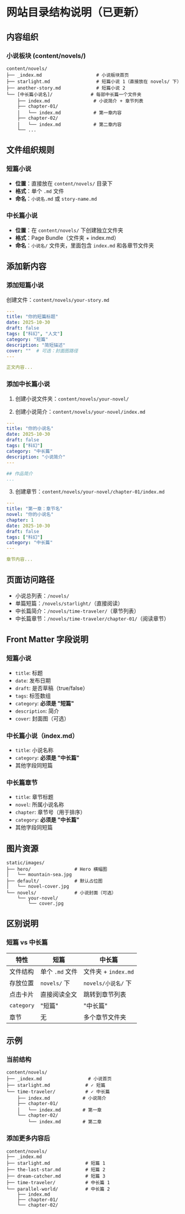 # 网站目录结构说明（已更新）

## 内容组织

### 小说板块 (content/novels/)

```
content/novels/
├── _index.md                    # 小说板块首页
├── starlight.md                 # 短篇小说 1（直接放在 novels/ 下）
├── another-story.md             # 短篇小说 2
└── [中长篇小说名]/              # 每部中长篇一个文件夹
    ├── index.md                # 小说简介 + 章节列表
    ├── chapter-01/
    │   └── index.md            # 第一章内容
    ├── chapter-02/
    │   └── index.md            # 第二章内容
    └── ...
```

## 文件组织规则

### 短篇小说
- **位置**：直接放在 `content/novels/` 目录下
- **格式**：单个 `.md` 文件
- **命名**：`小说名.md` 或 `story-name.md`

### 中长篇小说
- **位置**：在 `content/novels/` 下创建独立文件夹
- **格式**：Page Bundle（文件夹 + index.md）
- **命名**：`小说名/` 文件夹，里面包含 `index.md` 和各章节文件夹

## 添加新内容

### 添加短篇小说

创建文件：`content/novels/your-story.md`

```yaml
---
title: "你的短篇标题"
date: 2025-10-30
draft: false
tags: ["科幻", "人文"]
category: "短篇"
description: "简短描述"
cover: ""  # 可选：封面图路径
---

正文内容...
```

### 添加中长篇小说

1. 创建小说文件夹：`content/novels/your-novel/`

2. 创建小说简介：`content/novels/your-novel/index.md`
```yaml
---
title: "你的小说名"
date: 2025-10-30
draft: false
tags: ["科幻"]
category: "中长篇"
description: "小说简介"
---

## 作品简介
...
```

3. 创建章节：`content/novels/your-novel/chapter-01/index.md`
```yaml
---
title: "第一章：章节名"
novel: "你的小说名"
chapter: 1
date: 2025-10-30
draft: false
tags: ["科幻"]
category: "中长篇"
---

章节内容...
```

## 页面访问路径

- 小说总列表：`/novels/`
- 单篇短篇：`/novels/starlight/`（直接阅读）
- 中长篇简介：`/novels/time-traveler/`（章节列表）
- 中长篇章节：`/novels/time-traveler/chapter-01/`（阅读章节）

## Front Matter 字段说明

### 短篇小说
- `title`: 标题
- `date`: 发布日期
- `draft`: 是否草稿（true/false）
- `tags`: 标签数组
- `category`: **必须是 "短篇"**
- `description`: 简介
- `cover`: 封面图（可选）

### 中长篇小说（index.md）
- `title`: 小说名称
- `category`: **必须是 "中长篇"**
- 其他字段同短篇

### 中长篇章节
- `title`: 章节标题
- `novel`: 所属小说名称
- `chapter`: 章节号（用于排序）
- `category`: **必须是 "中长篇"**
- 其他字段同短篇

## 图片资源

```
static/images/
├── hero/                # Hero 横幅图
│   └── mountain-sea.jpg
├── default/             # 默认占位图
│   └── novel-cover.jpg
└── novels/              # 小说封面（可选）
    └── your-novel/
        └── cover.jpg
```

## 区别说明

### 短篇 vs 中长篇

| 特性 | 短篇 | 中长篇 |
|------|------|--------|
| 文件结构 | 单个 `.md` 文件 | 文件夹 + `index.md` |
| 存放位置 | `novels/` 下 | `novels/小说名/` 下 |
| 点击卡片 | 直接阅读全文 | 跳转到章节列表 |
| `category` | "短篇" | "中长篇" |
| 章节 | 无 | 多个章节文件夹 |

## 示例

### 当前结构
```
content/novels/
├── _index.md                 # 小说首页
├── starlight.md             # ✓ 短篇
└── time-traveler/           # ✓ 中长篇
    ├── index.md            # 小说简介
    ├── chapter-01/
    │   └── index.md        # 第一章
    └── chapter-02/
        └── index.md        # 第二章
```

### 添加更多内容后
```
content/novels/
├── _index.md
├── starlight.md             # 短篇 1
├── the-last-star.md         # 短篇 2
├── dream-catcher.md         # 短篇 3
├── time-traveler/           # 中长篇 1
└── parallel-world/          # 中长篇 2
    ├── index.md
    ├── chapter-01/
    └── chapter-02/
```
